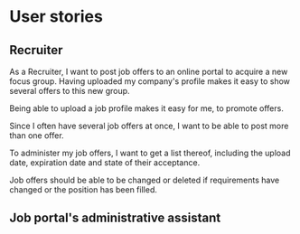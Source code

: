 # User stories

## Recruiter
As a Recruiter, I want to post job offers to an online portal to acquire a new focus group. Having uploaded my company's profile makes it easy to show several offers to this new group.

Being able to upload a job profile makes it easy for me, to promote offers.

Since I often have several job offers at once, I want to be able to post more than one offer.

To administer my job offers, I want to get a list thereof, including the upload date, expiration date and state of their acceptance.

Job offers should be able to be changed or deleted if requirements have changed or the position has been filled.

## Job portal's administrative assistant
